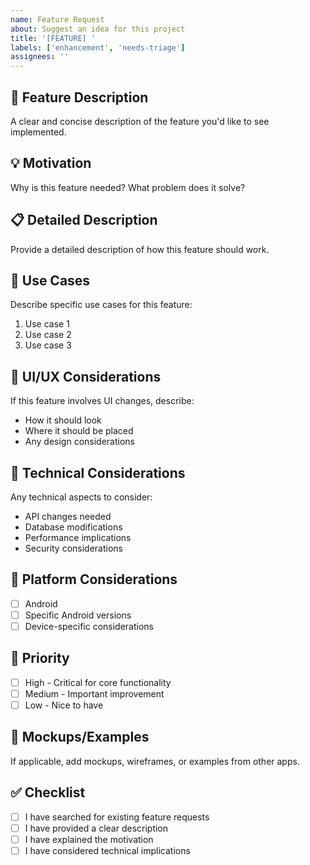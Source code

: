 ```yaml
---
name: Feature Request
about: Suggest an idea for this project
title: '[FEATURE] '
labels: ['enhancement', 'needs-triage']
assignees: ''
---
```


## 🚀 Feature Description
A clear and concise description of the feature you'd like to see implemented.

## 💡 Motivation
Why is this feature needed? What problem does it solve?

## 📋 Detailed Description
Provide a detailed description of how this feature should work.

## 🎯 Use Cases
Describe specific use cases for this feature:
1. Use case 1
2. Use case 2
3. Use case 3

## 🎨 UI/UX Considerations
If this feature involves UI changes, describe:
- How it should look
- Where it should be placed
- Any design considerations

## 🔧 Technical Considerations
Any technical aspects to consider:
- API changes needed
- Database modifications
- Performance implications
- Security considerations

## 📱 Platform Considerations
- [ ] Android
- [ ] Specific Android versions
- [ ] Device-specific considerations

## 🎯 Priority
- [ ] High - Critical for core functionality
- [ ] Medium - Important improvement
- [ ] Low - Nice to have

## 📸 Mockups/Examples
If applicable, add mockups, wireframes, or examples from other apps.

## ✅ Checklist
- [ ] I have searched for existing feature requests
- [ ] I have provided a clear description
- [ ] I have explained the motivation
- [ ] I have considered technical implications
